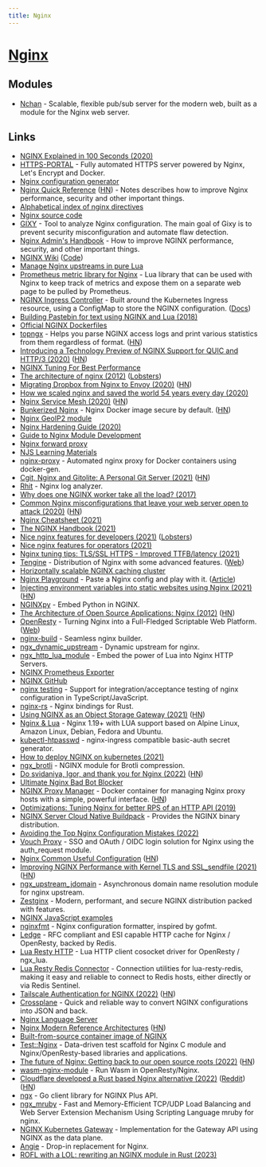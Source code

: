 ```yaml
---
title: Nginx
---
```


# [Nginx](https://www.nginx.com/)

## Modules

- [Nchan](https://nchan.io/) - Scalable, flexible pub/sub server for the modern web, built as a module for the Nginx web server.

## Links

- [NGINX Explained in 100 Seconds (2020)](https://www.youtube.com/watch?v=JKxlsvZXG7c)
- [HTTPS-PORTAL](https://github.com/SteveLTN/https-portal) - Fully automated HTTPS server powered by Nginx, Let's Encrypt and Docker.
- [Nginx configuration generator](https://github.com/valentinxxx/nginxconfig.io)
- [Nginx Quick Reference](https://github.com/trimstray/nginx-quick-reference) ([HN](https://news.ycombinator.com/item?id=19112090)) - Notes describes how to improve Nginx performance, security and other important things.
- [Alphabetical index of nginx directives](http://nginx.org/en/docs/dirindex.html)
- [Nginx source code](https://github.com/nginx/nginx)
- [GIXY](https://github.com/yandex/gixy) - Tool to analyze Nginx configuration. The main goal of Gixy is to prevent security misconfiguration and automate flaw detection.
- [Nginx Admin's Handbook](https://github.com/trimstray/nginx-admins-handbook) - How to improve NGINX performance, security, and other important things.
- [NGINX Wiki](https://www.nginx.com/resources/wiki/) ([Code](https://github.com/nginxinc/nginx-wiki))
- [Manage Nginx upstreams in pure Lua](https://github.com/upyun/lua-resty-checkups)
- [Prometheus metric library for Nginx](https://github.com/knyar/nginx-lua-prometheus) - Lua library that can be used with Nginx to keep track of metrics and expose them on a separate web page to be pulled by Prometheus.
- [NGINX Ingress Controller](https://github.com/nginxinc/kubernetes-ingress) - Built around the Kubernetes Ingress resource, using a ConfigMap to store the NGINX configuration. ([Docs](https://kubernetes.github.io/ingress-nginx/))
- [Building Pastebin for text using NGINX and Lua (2018)](https://usamaejaz.com/nginx-lua-pastebin/)
- [Official NGINX Dockerfiles](https://github.com/nginxinc/docker-nginx)
- [topngx](https://github.com/gsquire/topngx) - Helps you parse NGINX access logs and print various statistics from them regardless of format. ([HN](https://news.ycombinator.com/item?id=23466506))
- [Introducing a Technology Preview of NGINX Support for QUIC and HTTP/3 (2020)](https://www.nginx.com/blog/introducing-technology-preview-nginx-support-for-quic-http-3/) ([HN](https://news.ycombinator.com/item?id=23582451))
- [NGINX Tuning For Best Performance](https://github.com/denji/nginx-tuning)
- [The architecture of nginx (2012)](http://www.aosabook.org/en/nginx.html) ([Lobsters](https://lobste.rs/s/ipsqjq/architecture_nginx_2012))
- [Migrating Dropbox from Nginx to Envoy (2020)](https://dropbox.tech/infrastructure/how-we-migrated-dropbox-from-nginx-to-envoy) ([HN](https://news.ycombinator.com/item?id=24000546))
- [How we scaled nginx and saved the world 54 years every day (2020)](https://blog.cloudflare.com/how-we-scaled-nginx-and-saved-the-world-54-years-every-day/)
- [Nginx Service Mesh (2020)](https://www.nginx.com/blog/introducing-nginx-service-mesh/) ([HN](https://news.ycombinator.com/item?id=24846241))
- [Bunkerized Nginx](https://github.com/bunkerity/bunkerized-nginx) - Nginx Docker image secure by default. ([HN](https://news.ycombinator.com/item?id=24842306))
- [Nginx GeoIP2 module](https://github.com/leev/ngx_http_geoip2_module)
- [Nginx Hardening Guide (2020)](https://beaglesecurity.com/blog/article/nginx-server-security.html)
- [Guide to Nginx Module Development](https://www.evanmiller.org/nginx-modules-guide.html)
- [Nginx forward proxy](https://github.com/reiz/nginx_proxy)
- [NJS Learning Materials](https://github.com/soulteary/njs-learning-materials)
- [nginx-proxy](https://github.com/nginx-proxy/nginx-proxy) - Automated nginx proxy for Docker containers using docker-gen.
- [Cgit, Nginx and Gitolite: A Personal Git Server (2021)](https://bryanbrattlof.com/cgit-nginx-gitolite-a-personal-git-server/) ([HN](https://news.ycombinator.com/item?id=25856071))
- [Rhit](https://github.com/Canop/rhit) - Nginx log analyzer.
- [Why does one NGINX worker take all the load? (2017)](https://blog.cloudflare.com/the-sad-state-of-linux-socket-balancing/)
- [Common Nginx misconfigurations that leave your web server open to attack (2020)](https://blog.detectify.com/2020/11/10/common-nginx-misconfigurations/) ([HN](https://news.ycombinator.com/item?id=26259955))
- [Nginx Cheatsheet (2021)](https://vishnu.hashnode.dev/nginx-cheatsheet)
- [The NGINX Handbook (2021)](https://www.freecodecamp.org/news/the-nginx-handbook/)
- [Nice nginx features for developers (2021)](https://alex.dzyoba.com/blog/nginx-features-for-developers/) ([Lobsters](https://lobste.rs/s/kewdvx/nice_nginx_features_for_developers))
- [Nice nginx features for operators (2021)](https://alex.dzyoba.com/blog/nginx-features-for-operators/)
- [Nginx tuning tips: TLS/SSL HTTPS - Improved TTFB/latency (2021)](https://haydenjames.io/nginx-tuning-tips-tls-ssl-https-ttfb-latency/)
- [Tengine](https://github.com/alibaba/tengine) - Distribution of Nginx with some advanced features. ([Web](http://tengine.taobao.org/))
- [Horizontally scalable NGINX caching cluster](https://github.com/fly-apps/nginx-cluster)
- [Nginx Playground](https://nginx-playground.wizardzines.com/) - Paste a Nginx config and play with it. ([Article](https://jvns.ca/blog/2021/09/24/new-tool--an-nginx-playground/))
- [Injecting environment variables into static websites using Nginx (2021)](https://www.innoq.com/de/blog/nginx-ssi-env/) ([HN](https://news.ycombinator.com/item?id=28703680))
- [NGINXpy](https://github.com/decentfox/nginxpy) - Embed Python in NGINX.
- [The Architecture of Open Source Applications: Nginx (2012)](https://aosabook.org/en/nginx.html) ([HN](https://news.ycombinator.com/item?id=29088134))
- [OpenResty](https://github.com/openresty/openresty) - Turning Nginx into a Full-Fledged Scriptable Web Platform. ([Web](https://openresty.org/en/))
- [nginx-build](https://github.com/cubicdaiya/nginx-build) - Seamless nginx builder.
- [ngx_dynamic_upstream](https://github.com/cubicdaiya/ngx_dynamic_upstream) - Dynamic upstream for nginx.
- [ngx_http_lua_module](https://github.com/openresty/lua-nginx-module) - Embed the power of Lua into Nginx HTTP Servers.
- [NGINX Prometheus Exporter](https://github.com/nginxinc/nginx-prometheus-exporter)
- [NGINX GitHub](https://github.com/nginxinc)
- [nginx testing](https://github.com/jirutka/nginx-testing) - Support for integration/acceptance testing of nginx configuration in TypeScript/JavaScript.
- [nginx-rs](https://github.com/arvancloud/nginx-rs) - Nginx bindings for Rust.
- [Using NGINX as an Object Storage Gateway (2021)](https://www.nginx.com/blog/using-nginx-as-object-storage-gateway/) ([HN](https://news.ycombinator.com/item?id=29412905))
- [Nginx & Lua](https://github.com/fabiocicerchia/nginx-lua) - Nginx 1.19+ with LUA support based on Alpine Linux, Amazon Linux, Debian, Fedora and Ubuntu.
- [kubectl-htpasswd](https://github.com/shibumi/kubectl-htpasswd) - nginx-ingress compatible basic-auth secret generator.
- [How to deploy NGINX on kubernetes (2021)](https://varslashblog.com/nginx-kubernetes-deployment/)
- [ngx_brotli](https://github.com/google/ngx_brotli) - NGINX module for Brotli compression.
- [Do svidaniya, Igor, and thank you for Nginx (2022)](https://www.nginx.com/blog/do-svidaniya-igor-thank-you-for-nginx/) ([HN](https://news.ycombinator.com/item?id=29985871))
- [Ultimate Nginx Bad Bot Blocker](https://github.com/mitchellkrogza/nginx-ultimate-bad-bot-blocker)
- [NGINX Proxy Manager](https://github.com/NginxProxyManager/nginx-proxy-manager) - Docker container for managing Nginx proxy hosts with a simple, powerful interface. ([HN](https://news.ycombinator.com/item?id=31454581))
- [Optimizations: Tuning Nginx for better RPS of an HTTP API (2019)](https://rohitgupta.xyz/blog/tuning-nginx-for-better-rps-of-an-http-api/)
- [NGINX Server Cloud Native Buildpack](https://github.com/paketo-buildpacks/nginx) - Provides the NGINX binary distribution.
- [Avoiding the Top Nginx Configuration Mistakes (2022)](https://www.nginx.com/blog/avoiding-top-10-nginx-configuration-mistakes/)
- [Vouch Proxy](https://github.com/vouch/vouch-proxy) - SSO and OAuth / OIDC login solution for Nginx using the auth_request module.
- [Nginx Common Useful Configuration](https://github.com/tldr-devops/nginx-common-configuration) ([HN](https://news.ycombinator.com/item?id=30871242))
- [Improving NGINX Performance with Kernel TLS and SSL_sendfile (2021)](https://www.nginx.com/blog/improving-nginx-performance-with-kernel-tls/) ([HN](https://news.ycombinator.com/item?id=30902744))
- [ngx_upstream_jdomain](https://github.com/nicholaschiasson/ngx_upstream_jdomain) - Asynchronous domain name resolution module for nginx upstream.
- [Zestginx](https://github.com/ZestProjects/zestginx) - Modern, performant, and secure NGINX distribution packed with features.
- [NGINX JavaScript examples](https://github.com/nginx/njs-examples)
- [nginxfmt](https://github.com/jamesog/nginxfmt) - Nginx configuration formatter, inspired by gofmt.
- [Ledge](https://github.com/ledgetech/ledge) - RFC compliant and ESI capable HTTP cache for Nginx / OpenResty, backed by Redis.
- [Lua Resty HTTP](https://github.com/ledgetech/lua-resty-http) - Lua HTTP client cosocket driver for OpenResty / ngx_lua.
- [Lua Resty Redis Connector](https://github.com/ledgetech/lua-resty-redis-connector) - Connection utilities for lua-resty-redis, making it easy and reliable to connect to Redis hosts, either directly or via Redis Sentinel.
- [Tailscale Authentication for NGINX (2022)](https://tailscale.com/blog/tailscale-auth-nginx/) ([HN](https://news.ycombinator.com/item?id=31274544))
- [Crossplane](https://github.com/nginxinc/crossplane) - Quick and reliable way to convert NGINX configurations into JSON and back.
- [Nginx Language Server](https://github.com/pappasam/nginx-language-server)
- [Nginx Modern Reference Architectures](https://github.com/nginxinc/kic-reference-architectures) ([HN](https://news.ycombinator.com/item?id=31436726))
- [Built-from-source container image of NGINX](https://github.com/ricardbejarano/nginx)
- [Test::Nginx](https://github.com/openresty/test-nginx) - Data-driven test scaffold for Nginx C module and Nginx/OpenResty-based libraries and applications.
- [The future of Nginx: Getting back to our open source roots (2022)](https://www.nginx.com/blog/future-of-nginx-getting-back-to-our-open-source-roots/) ([HN](https://news.ycombinator.com/item?id=32572153))
- [wasm-nginx-module](https://github.com/api7/wasm-nginx-module) - Run Wasm in OpenResty/Nginx.
- [Cloudflare developed a Rust based Nginx alternative (2022)](https://www.phoronix.com/news/CloudFlare-Pingora-No-Nginx) ([Reddit](https://www.reddit.com/r/rust/comments/xf9d4z/cloudflare_developed_a_rust_based_nginx/)) ([HN](https://news.ycombinator.com/item?id=32864119))
- [ngx](https://github.com/qba73/ngx) - Go client library for NGINX Plus API.
- [ngx_mruby](https://github.com/matsumotory/ngx_mruby) - Fast and Memory-Efficient TCP/UDP Load Balancing and Web Server Extension Mechanism Using Scripting Language mruby for nginx.
- [NGINX Kubernetes Gateway](https://github.com/nginxinc/nginx-kubernetes-gateway) - Implementation for the Gateway API using NGINX as the data plane.
- [Angie](https://github.com/webserver-llc/angie) - Drop-in replacement for Nginx.
- [ROFL with a LOL: rewriting an NGINX module in Rust (2023)](https://blog.cloudflare.com/rust-nginx-module/)
